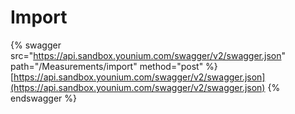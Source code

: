 # Import

{% swagger src="https://api.sandbox.younium.com/swagger/v2/swagger.json" path="/Measurements/import" method="post" %}
[https://api.sandbox.younium.com/swagger/v2/swagger.json](https://api.sandbox.younium.com/swagger/v2/swagger.json)
{% endswagger %}
